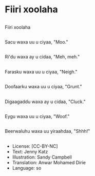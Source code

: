 # Fiiri xoolaha

##
Fiiri xoolaha

##
Sacu waxa uu u ciyaa, "Moo."

##
Ri'du waxa ay u cidaa, "Meh, meh."

##
Farasku waxa uu u ciyaa, "Neigh."

##
Doofaarku waxa uu u ciyaa, "Grunt."

##
Digaagaddu waxa ay u cidaa, "Cluck."

##
Eygu waxa uu u ciyaa, "Woof."

##
Beerwaluhu waxa uu yiraahdaa, "Shhh!"

##
* License: [CC-BY-NC]
* Text: Jenny Katz
* Illustration: Sandy Campbell
* Translation: Anwar Mohamed Dirie
* Language: so
